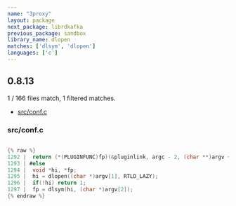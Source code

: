 ```yaml
---
name: "3proxy"
layout: package
next_package: librdkafka
previous_package: sandbox
library_name: dlopen
matches: ['dlsym', 'dlopen']
languages: ['c']
---
```

## 0.8.13
1 / 166 files match, 1 filtered matches.

 - [src/conf.c](#srcconfc)

### src/conf.c

```c

{% raw %}
1292 | 	return (*(PLUGINFUNC)fp)(&pluginlink, argc - 2, (char **)argv + 2);
1293 | #else	
1294 | 	void *hi, *fp;
1295 | 	hi = dlopen((char *)argv[1], RTLD_LAZY);
1296 | 	if(!hi) return 1;
1297 | 	fp = dlsym(hi, (char *)argv[2]);
{% endraw %}

```
